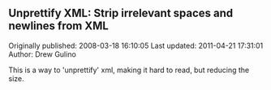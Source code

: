 ## Unprettify XML: Strip irrelevant spaces and newlines from XML

Originally published: 2008-03-18 16:10:05
Last updated: 2011-04-21 17:31:01
Author: Drew Gulino

This is a way to 'unprettify' xml, making it hard to read, but reducing the size.